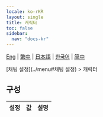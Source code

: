 ```yaml
---
locale: ko-rKR
layout: single
title: 캐릭터
toc: false
sidebar:
  nav: "docs-kr"
---
```

[Eng](/dancexr/menu/2025.5/chat/characters) | [繁中](/tw/dancexr/menu/2025.5/chat/characters) | [日本語](/jp/dancexr/menu/2025.5/chat/characters) | [한국어](/kr/dancexr/menu/2025.5/chat/characters) | [简中](/zh/dancexr/menu/2025.5/chat/characters)

[채팅 설정](../menu#채팅 설정) > 캐릭터

## 구성

| 설정 | 값 | 설명 |
| :--- | --- | :--- |
